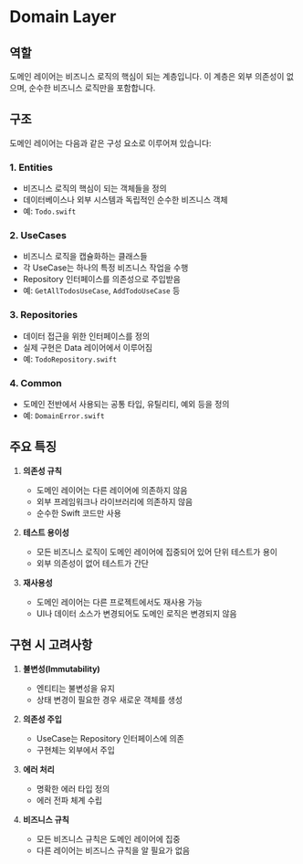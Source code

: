 # Domain Layer

## 역할
도메인 레이어는 비즈니스 로직의 핵심이 되는 계층입니다. 이 계층은 외부 의존성이 없으며, 순수한 비즈니스 로직만을 포함합니다.

## 구조
도메인 레이어는 다음과 같은 구성 요소로 이루어져 있습니다:

### 1. Entities
- 비즈니스 로직의 핵심이 되는 객체들을 정의
- 데이터베이스나 외부 시스템과 독립적인 순수한 비즈니스 객체
- 예: `Todo.swift`

### 2. UseCases
- 비즈니스 로직을 캡슐화하는 클래스들
- 각 UseCase는 하나의 특정 비즈니스 작업을 수행
- Repository 인터페이스를 의존성으로 주입받음
- 예: `GetAllTodosUseCase`, `AddTodoUseCase` 등

### 3. Repositories
- 데이터 접근을 위한 인터페이스를 정의
- 실제 구현은 Data 레이어에서 이루어짐
- 예: `TodoRepository.swift`

### 4. Common
- 도메인 전반에서 사용되는 공통 타입, 유틸리티, 예외 등을 정의
- 예: `DomainError.swift`

## 주요 특징
1. **의존성 규칙**
   - 도메인 레이어는 다른 레이어에 의존하지 않음
   - 외부 프레임워크나 라이브러리에 의존하지 않음
   - 순수한 Swift 코드만 사용

2. **테스트 용이성**
   - 모든 비즈니스 로직이 도메인 레이어에 집중되어 있어 단위 테스트가 용이
   - 외부 의존성이 없어 테스트가 간단

3. **재사용성**
   - 도메인 레이어는 다른 프로젝트에서도 재사용 가능
   - UI나 데이터 소스가 변경되어도 도메인 로직은 변경되지 않음

## 구현 시 고려사항
1. **불변성(Immutability)**
   - 엔티티는 불변성을 유지
   - 상태 변경이 필요한 경우 새로운 객체를 생성

2. **의존성 주입**
   - UseCase는 Repository 인터페이스에 의존
   - 구현체는 외부에서 주입

3. **에러 처리**
   - 명확한 에러 타입 정의
   - 에러 전파 체계 수립

4. **비즈니스 규칙**
   - 모든 비즈니스 규칙은 도메인 레이어에 집중
   - 다른 레이어는 비즈니스 규칙을 알 필요가 없음 